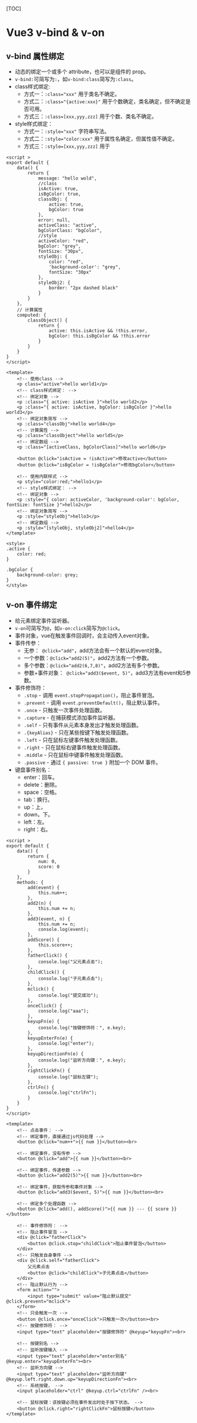 [TOC]

# Vue3 v-bind & v-on

## v-bind 属性绑定

*   动态的绑定一个或多个 attribute，也可以是组件的 prop。
*   `v-bind:`可简写为`:`，如`v-bind:class`简写为`:class`。
*   class样式绑定:
    *   方式一：`:class="xxx"` 用于类名不确定。
    *   方式二：`:class="{active:xxx}"`  用于个数确定，类名确定，但不确定是否可用。
    *   方式三：`:class=[xxx,yyy,zzz]` 用于个数、类名不确定。
*   style样式绑定：
    *   方式一：`:style="xxx"` 字符串写法。
    *   方式二：`:style="color:xxx"` 用于属性名确定，但属性值不确定。
    *   方式三：`:style=[xxx,yyy,zzz]` 用于

```vue
<script >
export default {
    data() {
        return {
            message: "hello wold",
            //class
            isActive: true,
            isBgColor: true,
            classObj: {
                active: true,
                bgColor: true
            },
            error: null,
            activeClass: "active",
            bgColorClass: "bgColor",
            //style
            activeColor: "red",
            bgColor: "grey",
            fontSize: "30px",
            styleObj: {
                color: "red",
                'background-color': "grey",
                fontSize: "30px"
            },
            styleObj2: {
                border: "2px dashed black"
            }
        }
    },
    // 计算属性
    computed: {
        classObject() {
            return {
                active: this.isActive && !this.error,
                bgColor: this.isBgColor && !this.error
            }
        }
    }
}
</script>

<template>
    <!-- 使用class -->
    <p class="active">hello world1</p>
	<!-- class样式绑定： -->
    <!-- 绑定对象 -->
    <p :class="{ active: isActive }">hello world2</p>
    <p :class="{ active: isActive, bgColor: isBgColor }">hello world3</p>
    <!-- 绑定对象简写 -->
    <p :class="classObj">hello world4</p>
    <!-- 计算属性 -->
    <p :class="classObject">hello world5</p>
    <!-- 绑定数组 -->
    <p :class="[activeClass, bgColorClass]">hello world6</p>

    <button @click="isActive = !isActive">修改active</button>
    <button @click="isBgColor = !isBgColor">修改bgColor</button>

    <!-- 使用内联样式 -->
    <p style="color:red;">hello1</p>
	<!-- style样式绑定： -->
    <!-- 绑定对象 -->
    <p :style="{ color: activeColor, 'background-color': bgColor, fontSize: fontSize }">hello2</p>
    <!-- 绑定对象简写 -->
    <p :style="styleObj">hello3</p>
    <!-- 绑定数组 -->
    <p :style="[styleObj, styleObj2]">hello4</p>
</template>

<style>
.active {
    color: red;
}

.bgColor {
    background-color: grey;
}
</style>
```

## v-on 事件绑定

*   给元素绑定事件监听器。
*   `v-on`可简写为`@`，如`v-on:click`简写为`@click`。
*   事件对象，vue在触发事件回调时，会主动传入event对象。
*   事件传参：
    *   无参：` @click="add"`，add方法会有一个默认的event对象。
    *   一个参数：`@click="add2(5)"`，add2方法有一个参数。
    *   多个参数：`@click="add2(6,7,8)"`，add2方法有多个参数。
    *   参数+事件对象：` @click="add3($event, 5)"`，add3方法有event和5参数。
*   事件修饰符：
    - `.stop` - 调用 `event.stopPropagation()`，阻止事件冒泡。
    - `.prevent` - 调用 `event.preventDefault()`，阻止默认事件。
    - `.once` - 只触发一次事件处理函数。
    - `.capture` - 在捕获模式添加事件监听器。
    - `.self` - 只有事件从元素本身发出才触发处理函数。
    - `.{keyAlias}` - 只在某些按键下触发处理函数。
    - `.left` - 只在鼠标左键事件触发处理函数。
    - `.right` - 只在鼠标右键事件触发处理函数。
    - `.middle` - 只在鼠标中键事件触发处理函数。
    - `.passive` - 通过 `{ passive: true }` 附加一个 DOM 事件。
*   键盘事件别名：
    - enter：回车。
    - delete：删除。
    - space：空格。
    - tab：换行。
    - up：上，
    - down，下。
    - left：左。
    - right：右。

```vue
<script >
export default {
    data() {
        return {
            num: 0,
            score: 0
        }
    },
    methods: {
        add(event) {
            this.num++;
        },
        add2(n) {
            this.num += n;
        },
        add3(event, n) {
            this.num += n;
            console.log(event);
        },
        addScore() {
            this.score++;
        },
        fatherClick() {
            console.log("父元素点击");
        },
        childClick() {
            console.log("子元素点击");
        },
        mclick() {
            console.log("提交成功");
        },
        onceClick() {
            console.log("aaa");
        },
        keyupFn(e) {
            console.log("按键修饰符：", e.key);
        },
        keyupEnterFn(e) {
            console.log("enter");
        },
        keyupDirectionFn(e) {
            console.log("监听方向键：", e.key);
        },
        rightClickFn() {
            console.log("鼠标左键");
        },
        ctrlFn() {
            console.log("ctrlFn");
        }
    }
}
</script>

<template>
    <!-- 点击事件： -->
    <!-- 绑定事件，直接通过js代码处理 -->
    <button @click="num++">{{ num }}</button><br>

    <!-- 绑定事件，没有传参 -->
    <button @click="add">{{ num }}</button><br>

    <!-- 绑定事件，传递参数 -->
    <button @click="add2(5)">{{ num }}</button><br>

    <!-- 绑定事件，获取传参和事件对象 -->
    <button @click="add3($event, 5)">{{ num }}</button><br>

    <!-- 绑定多个处理函数 -->
    <button @click="add(), addScore()">{{ num }} --- {{ score }}</button>

    <!-- 事件修饰符： -->
    <!-- 阻止事件冒泡 -->
    <div @click="fatherClick">
        <button @click.stop="childClick">阻止事件冒泡</button>
    </div>
 	<!-- 只触发自身事件 -->
    <div @click.self="fatherClick">
        父元素点击
        <button @click="childClick">子元素点击</button>
    </div>
    <!-- 阻止默认行为 -->
    <form action="">
        <input type="submit" value="阻止默认提交" @click.prevent="mclick">
    </form>
    <!-- 只会触发一次 -->
    <button @click.once="onceClick">只触发一次</button><br>
    <!-- 按键修饰符： -->
    <input type="text" placeholder="按键修饰符" @keyup="keyupFn"><br>

    <!-- 按键别名 -->
    <!-- 监听按键输入 -->
    <input type="text" placeholder="enter别名" @keyup.enter="keyupEnterFn"><br>
    <!-- 监听方向键 -->
    <input type="text" placeholder="监听方向键" @keyup.left.right.down.up="keyupDirectionFn"><br>
    <!-- 系统按键， -->
    <input placeholder="ctrl" @keyup.ctrl="ctrlFn" /><br>

    <!-- 鼠标按键：该按键必须在事件发出时处于按下状态。 -->
    <button @click.right="rightClickFn">鼠标按键</button>
</template>
```

